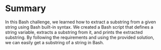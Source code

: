 # Summary

In this Bash challenge, we learned how to extract a substring from a given string using Bash built-in syntax. We created a Bash script that defines a string variable, extracts a substring from it, and prints the extracted substring. By following the requirements and using the provided solution, we can easily get a substring of a string in Bash.
